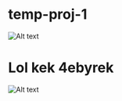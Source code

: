# temp-proj-1
![Alt text](http://www.catster.com/wp-content/uploads/2017/08/A-fluffy-cat-looking-funny-surprised-or-concerned.jpg)
# Lol kek 4ebyrek
![Alt text](https://pbs.twimg.com/profile_images/828986932914970628/9oPvHkKy_400x400.jpg)
